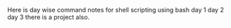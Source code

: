 Here is day wise command notes for shell scripting using bash 
day 1
day 2
day 3
there is a project also.
